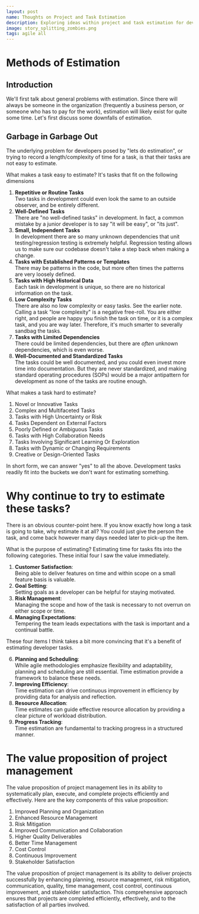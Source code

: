 ```yaml
---
layout: post
name: Thoughts on Project and Task Estimation
description: Exploring ideas within project and task estimation for development  
image: story_splitting_zombies.png
tags: agile all
---
```


# Methods of Estimation

## Introduction

We'll first talk about general problems with estimation. Since there will always be someone in the organization (frequently a
business person, or someone who has to pay for the work), estimation will likely exist for quite some time. Let's first discuss
some downfalls of estimation.

## Garbage in Garbage Out

The underlying problem for developers posed by "lets do estimation", or trying to record a length/complexity of time for a task,
is that their tasks are not easy to estimate. 

What makes a task easy to estimate? It's tasks that fit on the following dimensions

1. **Repetitive or Routine Tasks**  
   Two tasks in development could even look the same to an outside observer, and be entirely different.
2. **Well-Defined Tasks**  
   There are "no well-defined tasks" in development. In fact, a common mistake by a junior developer is to say "it will be easy", or "its just".
3. **Small, Independent Tasks**  
   In development there are so many unknown dependencies that unit testing/regression testing is extremely helpful. Regression
   testing allows us to make sure our codebase doesn't take a step back when making a change.
4. **Tasks with Established Patterns or Templates**  
   There may be patterns in the code, but more often times the patterns are very loosely defined.
5. **Tasks with High Historical Data**  
   Each task in development is unique, so there are no historical information on the task.
6. **Low Complexity Tasks**  
   There are also no low complexity or easy tasks. See the earlier note. Calling a task "low complexity" is a negative free-roll.
   You are either right, and people are happy you finish the task on time, or it is a complex task, and you are way later. Therefore,
   it's much smarter to severally sandbag the tasks.
7. **Tasks with Limited Dependencies**  
   There could be limited dependencies, but there are *often* unknown dependencies, which is even worse.
8. **Well-Documented and Standardized Tasks**  
   The tasks could be well documented, and you could even invest more time into documentation. But they are never standardized,
   and making standard operating procedures (SOPs) would be a major antipattern for development as none of the tasks are
   routine enough.

What makes a task hard to estimate? 

1. Novel or Innovative Tasks
2. Complex and Multifaceted Tasks
3. Tasks with High Uncertainty or Risk
4. Tasks Dependent on External Factors
5. Poorly Defined or Ambiguous Tasks
6. Tasks with High Collaboration Needs
7. Tasks Involving Significant Learning Or Exploration
8. Tasks with Dynamic or Changing Requirements
9. Creative or Design-Oriented Tasks

In short form, we can answer "yes" to all the above. Development tasks readily fit into the buckets we don't want for
estimating something.

# Why continue to try to estimate these tasks?

There is an obvious counter-point here. If you know exactly how long a task is going to take, why estimate it at all?
You could just give the person the task, and come back however many days needed later to pick-up the item.

What is the purpose of estimating? Estimating time for tasks fits into the following categories. These initial four I saw
the value immediately.

1. **Customer Satisfaction**:   
   Being able to deliver features on time and within scope on a small feature basis is valuable.
2. **Goal Setting**:  
   Setting goals as a developer can be helpful for staying motivated.
3. **Risk Management**:  
   Managing the scope and how of the task is necessary to not overrun on either scope or time.
4. **Managing Expectations**:  
   Tempering the team leads expectations with the task is important and a continual battle.

These four items I think takes a bit more convincing that it's a benefit of estimating developer tasks.

6. **Planning and Scheduling**:  
   While agile methodologies emphasize flexibility and adaptability, planning and scheduling are still essential.
   Time estimation provide a framework to balance these needs.
7. **Improving Efficiency**:   
   Time estimation can drive continuous improvement in efficiency by providing data for analysis and reflection.
8. **Resource Allocation**:  
   Time estimates can guide effective resource allocation by providing a clear picture of workload distribution.
9. **Progress Tracking**:    
   Time estimation are fundamental to tracking progress in a structured manner.

# The value proposition of project management

The value proposition of project management lies in its ability to systematically plan, execute, and complete projects 
efficiently and effectively. Here are the key components of this value proposition:

1. Improved Planning and Organization
2. Enhanced Resource Management
3. Risk Mitigation
4. Improved Communication and Collaboration
5. Higher Quality Deliverables
6. Better Time Management
7. Cost Control
8. Continuous Improvement
9. Stakeholder Satisfaction

The value proposition of project management is its ability to deliver projects successfully by enhancing planning, 
resource management, risk mitigation, communication, quality, time management, cost control, continuous improvement, and 
stakeholder satisfaction. This comprehensive approach ensures that projects are completed efficiently, effectively, and 
to the satisfaction of all parties involved.
